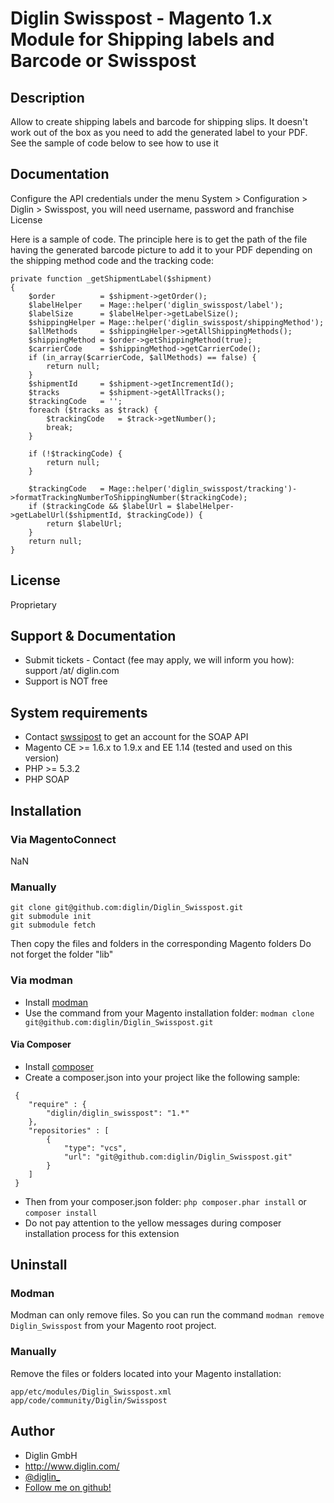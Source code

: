 # Diglin Swisspost - Magento 1.x Module for Shipping labels and Barcode or Swisspost

## Description

Allow to create shipping labels and barcode for shipping slips. It doesn't work out of the box as you need to add the generated label to your PDF. See the sample of code below to see how to use it

## Documentation

Configure the API credentials under the menu System > Configuration > Diglin > Swisspost, you will need username, password and franchise License

Here is a sample of code. The principle here is to get the path of the file having the generated barcode picture to add it to your PDF depending on the shipping method code and the tracking code:

```
private function _getShipmentLabel($shipment)
{
	$order          = $shipment->getOrder();
	$labelHelper    = Mage::helper('diglin_swisspost/label');
	$labelSize      = $labelHelper->getLabelSize();
	$shippingHelper = Mage::helper('diglin_swisspost/shippingMethod');
	$allMethods     = $shippingHelper->getAllShippingMethods();
	$shippingMethod = $order->getShippingMethod(true);
	$carrierCode    = $shippingMethod->getCarrierCode();
	if (in_array($carrierCode, $allMethods) == false) {
		return null;
	}
	$shipmentId     = $shipment->getIncrementId();
	$tracks         = $shipment->getAllTracks();
	$trackingCode   = '';
	foreach ($tracks as $track) {
		$trackingCode   = $track->getNumber();
		break;
	}

	if (!$trackingCode) {
		return null;
	}
	
	$trackingCode   = Mage::helper('diglin_swisspost/tracking')->formatTrackingNumberToShippingNumber($trackingCode);
	if ($trackingCode && $labelUrl = $labelHelper->getLabelUrl($shipmentId, $trackingCode)) {
		return $labelUrl;
	}
	return null;
}
```	

## License

Proprietary

## Support & Documentation

- Submit tickets - Contact (fee may apply, we will inform you how): support /at/ diglin.com
- Support is NOT free

## System requirements

- Contact [swssipost](https://www.post.ch) to get an account for the SOAP API
- Magento CE >= 1.6.x to 1.9.x and EE 1.14 (tested and used on this version)
- PHP >= 5.3.2
- PHP SOAP

## Installation

### Via MagentoConnect

NaN

### Manually

```
git clone git@github.com:diglin/Diglin_Swisspost.git
git submodule init
git submodule fetch
```

Then copy the files and folders in the corresponding Magento folders
Do not forget the folder "lib"

### Via modman

- Install [modman](https://github.com/colinmollenhour/modman)
- Use the command from your Magento installation folder: `modman clone git@github.com:diglin/Diglin_Swisspost.git`

#### Via Composer

- Install [composer](http://getcomposer.org/download/)
- Create a composer.json into your project like the following sample:

```
 {
    "require" : {
        "diglin/diglin_swisspost": "1.*"
    },
    "repositories" : [
        {
            "type": "vcs",
            "url": "git@github.com:diglin/Diglin_Swisspost.git"
        }
    ]
 }
 ```
- Then from your composer.json folder: `php composer.phar install` or `composer install`
- Do not pay attention to the yellow messages during composer installation process for this extension

## Uninstall

### Modman

Modman can only remove files. So you can run the command `modman remove Diglin_Swisspost` from your Magento root project.

### Manually

Remove the files or folders located into your Magento installation:
```
app/etc/modules/Diglin_Swisspost.xml
app/code/community/Diglin/Swisspost
```

## Author

* Diglin GmbH
* http://www.diglin.com/
* [@diglin_](https://twitter.com/diglin_)
* [Follow me on github!](https://github.com/diglin)
